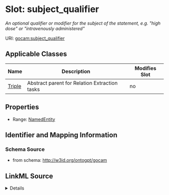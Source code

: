 

# Slot: subject_qualifier


_An optional qualifier or modifier for the subject of the statement, e.g. "high dose" or "intravenously administered"_



URI: [gocam:subject_qualifier](http://w3id.org/ontogpt/gocam/subject_qualifier)



<!-- no inheritance hierarchy -->





## Applicable Classes

| Name | Description | Modifies Slot |
| --- | --- | --- |
| [Triple](Triple.md) | Abstract parent for Relation Extraction tasks |  no  |







## Properties

* Range: [NamedEntity](NamedEntity.md)





## Identifier and Mapping Information







### Schema Source


* from schema: http://w3id.org/ontogpt/gocam




## LinkML Source

<details>
```yaml
name: subject_qualifier
description: An optional qualifier or modifier for the subject of the statement, e.g.
  "high dose" or "intravenously administered"
from_schema: http://w3id.org/ontogpt/gocam
rank: 1000
alias: subject_qualifier
owner: Triple
domain_of:
- Triple
range: NamedEntity

```
</details>